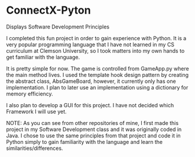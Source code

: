 # ConnectX-Pyton
Displays Software Development Principles

I completed this fun project in order to gain experience with Python. It is
a very popular programming language that I have not learned in my CS curriculum
at Clemson University, so I took matters into my own hands to get familiar with
the language.

It is pretty simple for now. The game is controlled from GameApp.py where the
main method lives. I used the template hook design pattern by creating the
abstract class, AbsGameBoard, however, it currently only has one implementation.
I plan to later use an implementation using a dictionary for memory efficiency.

I also plan to develop a GUI for this project. I have not decided which Framework
I will use yet.

NOTE: As you can see from other repositories of mine, I first made this project
in my Software Development class and it was originally coded in Java. I chose
to use the same principles from that project and code it in Python simply to gain
familiarity with the language and learn the similarities/differences.
